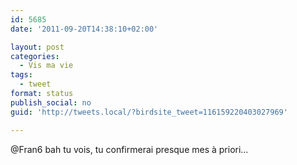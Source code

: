```yaml
---
id: 5685
date: '2011-09-20T14:38:10+02:00'

layout: post
categories:
  - Vis ma vie
tags:
  - tweet
format: status
publish_social: no
guid: 'http://tweets.local/?birdsite_tweet=116159220403027969'

---
```


@Fran6 bah tu vois, tu confirmerai presque mes à priori…